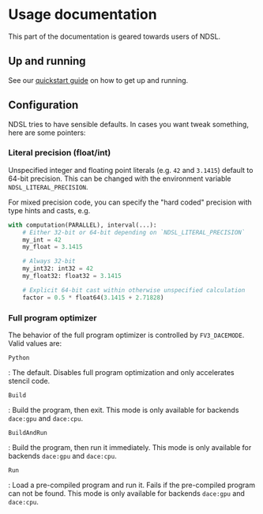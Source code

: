 # Usage documentation

This part of the documentation is geared towards users of NDSL.

## Up and running

See our [quickstart guide](../quickstart.md) on how to get up and running.

## Configuration

NDSL tries to have sensible defaults. In cases you want tweak something, here are some pointers:

### Literal precision (float/int)

Unspecified integer and floating point literals (e.g. `42` and `3.1415`) default to 64-bit precision. This can be changed with the environment variable `NDSL_LITERAL_PRECISION`.

For mixed precision code, you can specify the "hard coded" precision with type hints and casts, e.g.

```python
with computation(PARALLEL), interval(...):
    # Either 32-bit or 64-bit depending on `NDSL_LITERAL_PRECISION`
    my_int = 42
    my_float = 3.1415

    # Always 32-bit
    my_int32: int32 = 42
    my_float32: float32 = 3.1415

    # Explicit 64-bit cast within otherwise unspecified calculation
    factor = 0.5 * float64(3.1415 + 2.71828)
```

### Full program optimizer

The behavior of the full program optimizer is controlled by `FV3_DACEMODE`. Valid values are:

`Python`

:   The default. Disables full program optimization and only accelerates stencil code.

`Build`

:   Build the program, then exit. This mode is only available for backends `dace:gpu` and `dace:cpu`.

`BuildAndRun`

:   Build the program, then run it immediately. This mode is only available for backends `dace:gpu` and `dace:cpu`.

`Run`

:   Load a pre-compiled program and run it. Fails if the pre-compiled program can not be found. This mode is only available for backends `dace:gpu` and `dace:cpu`.
